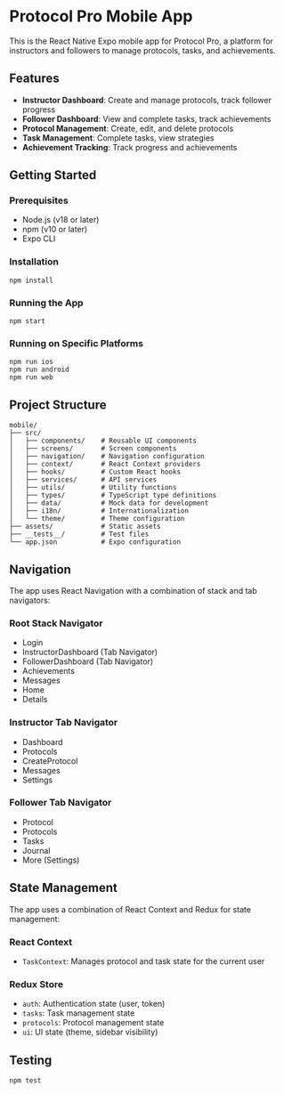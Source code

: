 # Protocol Pro Mobile App

This is the React Native Expo mobile app for Protocol Pro, a platform for instructors and followers to manage protocols, tasks, and achievements.

## Features

- **Instructor Dashboard**: Create and manage protocols, track follower progress
- **Follower Dashboard**: View and complete tasks, track achievements
- **Protocol Management**: Create, edit, and delete protocols
- **Task Management**: Complete tasks, view strategies
- **Achievement Tracking**: Track progress and achievements

## Getting Started

### Prerequisites

- Node.js (v18 or later)
- npm (v10 or later)
- Expo CLI

### Installation

```
npm install
```

### Running the App

```
npm start
```

### Running on Specific Platforms

```
npm run ios
npm run android
npm run web
```

## Project Structure

```
mobile/
├── src/
│   ├── components/    # Reusable UI components
│   ├── screens/       # Screen components
│   ├── navigation/    # Navigation configuration
│   ├── context/       # React Context providers
│   ├── hooks/         # Custom React hooks
│   ├── services/      # API services
│   ├── utils/         # Utility functions
│   ├── types/         # TypeScript type definitions
│   ├── data/          # Mock data for development
│   ├── i18n/          # Internationalization
│   └── theme/         # Theme configuration
├── assets/            # Static assets
├── __tests__/         # Test files
└── app.json           # Expo configuration
```

## Navigation

The app uses React Navigation with a combination of stack and tab navigators:

### Root Stack Navigator
- Login
- InstructorDashboard (Tab Navigator)
- FollowerDashboard (Tab Navigator)
- Achievements
- Messages
- Home
- Details

### Instructor Tab Navigator
- Dashboard
- Protocols
- CreateProtocol
- Messages
- Settings

### Follower Tab Navigator
- Protocol
- Protocols
- Tasks
- Journal
- More (Settings)

## State Management

The app uses a combination of React Context and Redux for state management:

### React Context
- `TaskContext`: Manages protocol and task state for the current user

### Redux Store
- `auth`: Authentication state (user, token)
- `tasks`: Task management state
- `protocols`: Protocol management state
- `ui`: UI state (theme, sidebar visibility)

## Testing

```
npm test
``` 